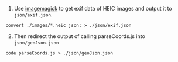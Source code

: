 1. Use [imagemagick](https://imagemagick.org/script/download.php) to get exif data of HEIC images and output it to `json/exif.json`.

```console
convert ./images/*.heic json: > ./json/exif.json
```

2. Then redirect the output of calling parseCoords.js into `json/geoJson.json`

```console
code parseCoords.js > ./json/geoJson.json
```
